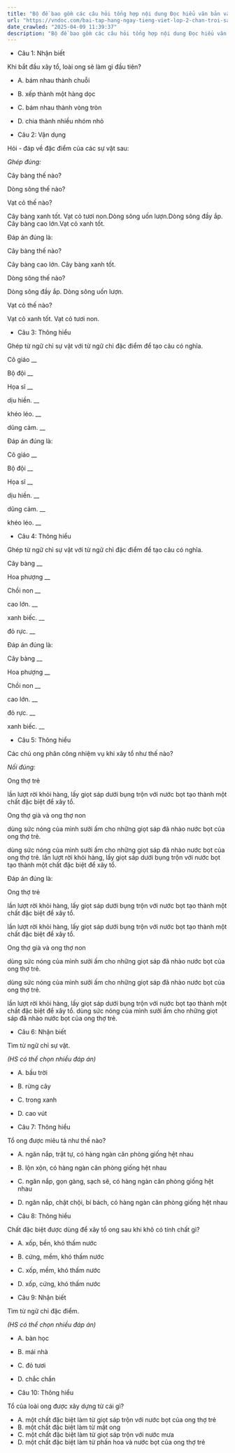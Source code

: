 ```yaml
---
title: "Bộ đề bao gồm các câu hỏi tổng hợp nội dung Đọc hiểu văn bản và Luyện từ và câu được học ở Tuần 23 trong chương trình Tiếng Việt lớp 2 Tập 2 Chân trời sáng tạo."
url: "https://vndoc.com/bai-tap-hang-ngay-tieng-viet-lop-2-chan-troi-sang-tao-tuan-23-thu-4-336739"
date_crawled: "2025-04-09 11:39:37"
description: "Bộ đề bao gồm các câu hỏi tổng hợp nội dung Đọc hiểu văn bản và Luyện từ và câu được học ở Tuần 23 trong chương trình Tiếng Việt lớp 2 Tập 2 Chân trời sáng tạo."
---
```


* Câu 1:  Nhận biết

Khi bắt đầu xây tổ, loài ong sẽ làm gì đầu tiên?

  * A. bám nhau thành chuỗi 
  * B. xếp thành một hàng dọc 
  * C. bám nhau thành vòng tròn 
  * D. chia thành nhiều nhóm nhỏ 



* Câu 2:  Vận dụng

Hỏi - đáp về đặc điểm của các sự vật sau:

_Ghép đúng:_

Cây bàng thế nào?

Dòng sông thế nào?

Vạt cỏ thế nào?

Cây bàng xanh tốt. Vạt cỏ tươi non.Dòng sông uốn lượn.Dòng sông đầy ắp. Cây bàng cao lớn.Vạt cỏ xanh tốt.

Đáp án đúng là:

Cây bàng thế nào?

Cây bàng cao lớn. Cây bàng xanh tốt.

Dòng sông thế nào?

Dòng sông đầy ắp. Dòng sông uốn lượn.

Vạt cỏ thế nào?

Vạt cỏ xanh tốt. Vạt cỏ tươi non.

* Câu 3:  Thông hiểu

Ghép từ ngữ chỉ sự vật với từ ngữ chỉ đặc điểm để tạo câu có nghĩa.

Cô giáo  __

Bộ đội __

Họa sĩ __

dịu hiền. __

khéo léo. __

dũng cảm. __

Đáp án đúng là:

Cô giáo __

Bộ đội __

Họa sĩ __

dịu hiền. __

dũng cảm. __

khéo léo. __

* Câu 4: Thông hiểu

Ghép từ ngữ chỉ sự vật với từ ngữ chỉ đặc điểm để tạo câu có nghĩa.

Cây bàng  __

Hoa phượng __

Chồi non __

cao lớn. __

xanh biếc. __

đỏ rực. __

Đáp án đúng là:

Cây bàng __

Hoa phượng __

Chồi non __

cao lớn. __

đỏ rực. __

xanh biếc. __

* Câu 5: Thông hiểu

Các chú ong phân công nhiệm vụ khi xây tổ như thế nào?

_Nối đúng:_

Ong thợ trẻ 

lần lượt rời khỏi hàng, lấy giọt sáp dưới bụng trộn với nước bọt tạo thành một chất đặc biệt để xây tổ. 

Ong thợ già và ong thợ non 

dùng sức nóng của mình sưởi ấm cho những giọt sáp đã nhào nước bọt của ong thợ trẻ. 

dùng sức nóng của mình sưởi ấm cho những giọt sáp đã nhào nước bọt của ong thợ trẻ.  lần lượt rời khỏi hàng, lấy giọt sáp dưới bụng trộn với nước bọt tạo thành một chất đặc biệt để xây tổ. 

Đáp án đúng là:

Ong thợ trẻ 

lần lượt rời khỏi hàng, lấy giọt sáp dưới bụng trộn với nước bọt tạo thành một chất đặc biệt để xây tổ. 

lần lượt rời khỏi hàng, lấy giọt sáp dưới bụng trộn với nước bọt tạo thành một chất đặc biệt để xây tổ. 

Ong thợ già và ong thợ non 

dùng sức nóng của mình sưởi ấm cho những giọt sáp đã nhào nước bọt của ong thợ trẻ. 

dùng sức nóng của mình sưởi ấm cho những giọt sáp đã nhào nước bọt của ong thợ trẻ. 

lần lượt rời khỏi hàng, lấy giọt sáp dưới bụng trộn với nước bọt tạo thành một chất đặc biệt để xây tổ.  dùng sức nóng của mình sưởi ấm cho những giọt sáp đã nhào nước bọt của ong thợ trẻ. 

* Câu 6:  Nhận biết

Tìm từ ngữ chỉ sự vật.

_(HS có thể chọn nhiều đáp án)_

  * A. bầu trời 
  * B. rừng cây 
  * C. trong xanh 
  * D. cao vút 



* Câu 7:  Thông hiểu

Tổ ong được miêu tả như thế nào?

  * A. ngăn nắp, trật tự, có hàng ngàn căn phòng giống hệt nhau 
  * B. lộn xộn, có hàng ngàn căn phòng giống hệt nhau 
  * C. ngăn nắp, gọn gàng, sạch sẽ, có hàng ngàn căn phòng giống hệt nhau 
  * D. ngăn nắp, chật chội, bí bách, có hàng ngàn căn phòng giống hệt nhau 



* Câu 8:  Thông hiểu

Chất đặc biệt được dùng để xây tổ ong sau khi khô có tính chất gì?

  * A. xốp, bền, khó thấm nước 
  * B. cứng, mềm, khó thấm nước 
  * C. xốp, mềm, khó thấm nước 
  * D. xốp, cứng, khó thấm nước 



* Câu 9:  Nhận biết

Tìm từ ngữ chỉ đặc điểm.

_(HS có thể chọn nhiều đáp án)_

  * A. bàn học 
  * B. mái nhà 
  * C. đỏ tươi 
  * D. chắc chắn 



* Câu 10:  Thông hiểu

Tổ của loài ong được xây dựng từ cái gì?

  * A. một chất đặc biệt làm từ giọt sáp trộn với nước bọt của ong thợ trẻ 
  * B. một chất đặc biệt làm từ mật ong 
  * C. một chất đặc biệt làm từ giọt sáp trộn với nước mưa 
  * D. một chất đặc biệt làm từ phấn hoa và nước bọt của ong thợ trẻ 


